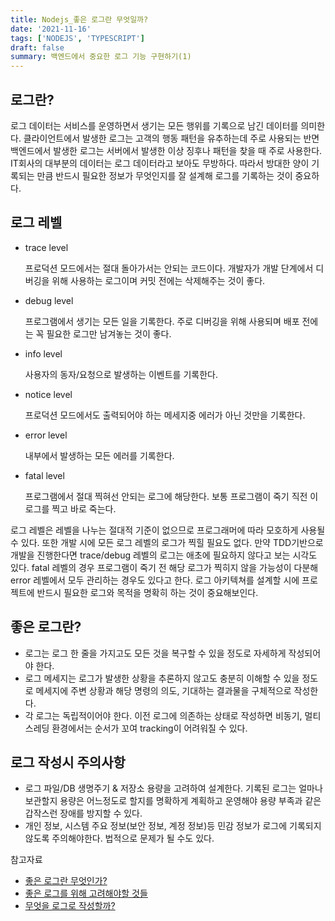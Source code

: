 ```yaml
---
title: Nodejs_좋은 로그란 무엇일까?
date: '2021-11-16'
tags: ['NODEJS', 'TYPESCRIPT']
draft: false
summary: 백엔드에서 중요한 로그 기능 구현하기(1)
---
```


## 로그란?

로그 데이터는 서비스를 운영하면서 생기는 모든 행위를 기록으로 남긴 데이터를 의미한다. 클라이언트에서 발생한 로그는 고객의 행동 패턴을 유추하는데 주로 사용되는 반면 백엔드에서 발생한 로그는 서버에서 발생한 이상 징후나 패턴을 찾을 때 주로 사용한다. IT회사의 대부분의 데이터는 로그 데이터라고 보아도 무방하다. 따라서 방대한 양이 기록되는 만큼 반드시 필요한 정보가 무엇인지를 잘 설계해 로그를 기록하는 것이 중요하다.

## 로그 레벨

- trace level

  프로덕션 모드에서는 절대 돌아가서는 안되는 코드이다. 개발자가 개발 단계에서 디버깅을 위해 사용하는 로그이며 커밋 전에는 삭제해주는 것이 좋다.

- debug level

  프로그램에서 생기는 모든 일을 기록한다. 주로 디버깅을 위해 사용되며 배포 전에는 꼭 필요한 로그만 남겨놓는 것이 좋다.

- info level

  사용자의 동자/요청으로 발생하는 이벤트를 기록한다.

- notice level

  프로덕션 모드에서도 출력되어야 하는 메세지중 에러가 아닌 것만을 기록한다.

- error level

  내부에서 발생하는 모든 에러를 기록한다.

- fatal level

  프로그램에서 절대 찍혀선 안되는 로그에 해당한다. 보통 프로그램이 죽기 직전 이 로그를 찍고 바로 죽는다.

로그 레벨은 레벨을 나누는 절대적 기준이 없으므로 프로그래머에 따라 모호하게 사용될 수 있다. 또한 개발 시에 모든 로그 레벨의 로그가 찍힐 필요도 없다. 만약 TDD기반으로 개발을 진행한다면 trace/debug 레벨의 로그는 애초에 필요하지 않다고 보는 시각도 있다. fatal 레벨의 경우 프로그램이 죽기 전 해당 로그가 찍히지 않을 가능성이 다분해 error 레벨에서 모두 관리하는 경우도 있다고 한다. 로그 아키텍쳐를 설계할 시에 프로젝트에 반드시 필요한 로그와 목적을 명확히 하는 것이 중요해보인다.

## 좋은 로그란?

- 로그는 로그 한 줄을 가지고도 모든 것을 복구할 수 있을 정도로 자세하게 작성되어야 한다.
- 로그 메세지는 로그가 발생한 상황을 추론하지 않고도 충분히 이해할 수 있을 정도로 메세지에 주변 상황과 해당 명령의 의도, 기대하는 결과물을 구체적으로 작성한다.
- 각 로그는 독립적이어야 한다. 이전 로그에 의존하는 상태로 작성하면 비동기, 멀티 스레딩 환경에서는 순서가 꼬여 tracking이 어려워질 수 있다.

## 로그 작성시 주의사항

- 로그 파일/DB 생명주기 & 저장소 용량을 고려하여 설계한다. 기록된 로그는 얼마나 보관할지 용량은 어느정도로 할지를 명확하게 계획하고 운영해야 용량 부족과 같은 갑작스런 장애를 방지할 수 있다.
- 개인 정보, 시스템 주요 정보(보안 정보, 계정 정보)등 민감 정보가 로그에 기록되지 않도록 주의해야한다. 법적으로 문제가 될 수도 있다.

참고자료

- [좋은 로그란 무엇인가?](https://velog.io/@zzzz465/%EC%A2%8B%EC%9D%80-%EB%A1%9C%EA%B7%B8%EB%9E%80-%EB%AC%B4%EC%97%87%EC%9D%B8%EA%B0%80)
- [좋은 로그를 위해 고려해야할 것들](https://speakerdeck.com/devinjeon/jamag-ndc19-joheun-rogeuran-mueosinga-joheun-rogeureul-wihae-goryeohaeya-hal-geosdeul)
- [무엇을 로그로 작성할까?](https://blog.lulab.net/programmer/what-should-i-log-with-an-intention-method-and-level/)
